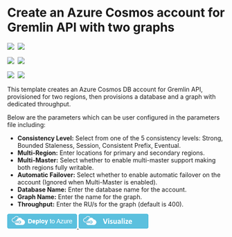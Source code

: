 # Create an Azure Cosmos account for Gremlin API with two graphs

<IMG SRC="https://azurequickstartsservice.blob.core.windows.net/badges/101-cosmosdb-gremlin/PublicLastTestDate.svg" />&nbsp;
<IMG SRC="https://azurequickstartsservice.blob.core.windows.net/badges/101-cosmosdb-gremlin/PublicDeployment.svg" />&nbsp;

<IMG SRC="https://azurequickstartsservice.blob.core.windows.net/badges/101-cosmosdb-gremlin/FairfaxLastTestDate.svg" />&nbsp;
<IMG SRC="https://azurequickstartsservice.blob.core.windows.net/badges/101-cosmosdb-gremlin/FairfaxDeployment.svg" />&nbsp;

<IMG SRC="https://azurequickstartsservice.blob.core.windows.net/badges/101-cosmosdb-gremlin/BestPracticeResult.svg" />&nbsp;
<IMG SRC="https://azurequickstartsservice.blob.core.windows.net/badges/101-cosmosdb-gremlin/CredScanResult.svg" />&nbsp;

This template creates an Azure Cosmos DB account for Gremlin API, provisioned for two regions, then provisions a database and a graph with dedicated throughput.

Below are the parameters which can be user configured in the parameters file including:

- **Consistency Level:** Select from one of the 5 consistency levels: Strong, Bounded Staleness, Session, Consistent Prefix, Eventual.
- **Multi-Region:** Enter locations for primary and secondary regions.
- **Multi-Master:** Select whether to enable multi-master support making both regions fully writable.
- **Automatic Failover:** Select whether to enable automatic failover on the account (Ignored when Multi-Master is enabled).
- **Database Name:** Enter the database name for the account.
- **Graph Name:** Enter the name for the graph.
- **Throughput:** Enter the RU/s for the graph (default is 400).

<a href="https://portal.azure.com/#create/Microsoft.Template/uri/https%3A%2F%2Fraw.githubusercontent.com%2FAzure%2Fazure-quickstart-templates%2Fmaster%2F101-cosmosdb-gremlin%2Fazuredeploy.json" target="_blank">
    <img src="https://raw.githubusercontent.com/Azure/azure-quickstart-templates/master/1-CONTRIBUTION-GUIDE/images/deploytoazure.png"/>
</a>
<a href="http://armviz.io/#/?load=https%3A%2F%2Fraw.githubusercontent.com%2FAzure%2Fazure-quickstart-templates%2Fmaster%2F101-cosmosdb-gremlin%2Fazuredeploy.json" target="_blank">
    <img src="https://raw.githubusercontent.com/Azure/azure-quickstart-templates/master/1-CONTRIBUTION-GUIDE/images/visualizebutton.png"/>
</a>
